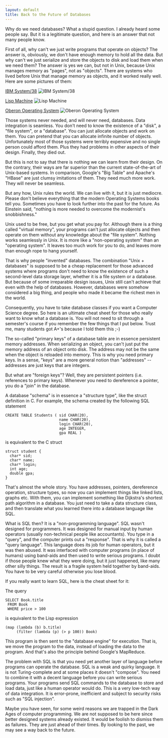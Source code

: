 ```yaml
---
layout: default
title: Back to the Future of Databases
---
```



Why do we need databases? What a stupid question. I already heard some people say. But it is a legitimate question, and here is an answer that not many people know.

First of all, why can't we just write programs that operate on objects? The answer is, obviously, we don't have enough memory to hold all the data. But why can't we just serialize and store the objects to disk and load them when we need them? The answer is yes we can, but not in Unix, because Unix manages memory as "pages", not as "objects". There are systems who lived before Unix that manage memory as objects, and it worked really well. Here are some pictures of them:

[IBM System/38](http://en.wikipedia.org/wiki/IBM_System/38)
![IBM System/38](http://www.yinwang.org/images/system-38.jpg)

[Lisp Machine](http://en.wikipedia.org/wiki/Lisp_machine)
![Lisp Machine](http://www.yinwang.org/images/lisp-machine.jpg)

[Oberon Operating System](https://www.ics.uci.edu/~franz/Site/pubs-pdf/BC03.pdf)
![Oberon Operating System](http://www.yinwang.org/images/oberon.png)

Those systems never needed, and will never need, databases. Data integration is seamless. You don't need to know the existence of a "disk", a "file system", or a "database". You can just allocate objects and work on them. You can pretend that you can allocate infinite number of objects. Unfortunately most of those systems were terribly expensive and no single person could afford them. Plus they had problems in other aspects of their design. Finally, they died out.

But this is not to say that there is nothing we can learn from their design. On the contrary, their ways are far superior than the current state-of-the-art of Unix-based systems. In comparison, Google's "Big Table" and Apache's "HBase" are just clumsy imitations of them. They need much more work. They will never be seamless.

But any how, Unix rules the world. We can live with it, but it is just mediocre. Please don't believe everything that the modern Operating Systems books tell you. Sometimes you have to look further into the past for the future. As Einstein said, "nothing is more needed to overcome the modernist's snobbishness."

Unix used to be free, but you get what you pay for. Although there is a thing called "virtual memory", your programs can't just allocate objects and then operate on them without any knowledge about the "file system". Nothing works seamlessly in Unix. It is more like a "non-operating system" than an "operating system". It leaves too much work for you to do, and leaves more than enough rope to hang yourself.

That is why people "invented" databases. The combination "Unix + databases" is supposed to be a cheap replacement for those advanced systems where programs don't need to know the existence of such a second-level data storage layer, whether it is a file system or a database. But because of some irreparable design issues, Unix still can't achieve that even with the help of databases. However, databases were somehow considered a big thing, and people who made it became the richest men in the world.

Consequently, you have to take database classes if you want a Computer Science degree. So here is an ultimate cheat sheet for those who really want to know what a database is. You will not need to sit through a semester's course if you remember the few things that I put below. Trust me, many students got A+'s because I told them this ;-)

The so-called "primary keys" of a database table are in essence persistent memory addresses. When serializing an object, you can't just put the memory address of an object onto disk. The address may not be the same when the object is reloaded into memory. This is why you need primary keys. In a sense, "keys" are a more general notion than "addresses" -- addresses are just keys that are integers.

But what are "foreign keys"? Well, they are persistent pointers (i.e. references to primary keys). Whenever you need to dereference a pointer, you do a "join" in the database.

A database "schema" is in essence a "structure type", like the struct definition in C. For example, the schema created by the following SQL statement

    CREATE TABLE Students ( sid CHAR(20),
                            name CHAR(20),
                            login CHAR(20),
                            age INTEGER,
                            gpa REAL )

is equivalent to the C struct

    struct student {
      char* sid;
      char* name;
      char* login;
      int age;
      double gpa;
    }

That's almost the whole story. You have addresses, pointers, dereference operation, structure types, so now you can implement things like linked lists, graphs etc. With them, you can implement something like Dijkstra's shortest path algorithm in a database. You just need to take a data structure class, and then translate what you learned there into a database language like SQL.

What is SQL then? It is a "non-programming language". SQL wasn't designed for programmers. It was designed for manual input by human operators (usually non-technical people like accountants). You type in a "query", and the computer prints out a "response". That is why it is called a "query language". This language does its job for human operators, but it was then abused. It was interfaced with computer programs (in place of humans) using band-aids and then used to write serious programs. I doubt if those people knew what they were doing, but it just happened, like many other silly things. The result is a fragile system held together by band-aids. You have to be very careful otherwise you lose blood.

If you really want to learn SQL, here is the cheat sheet for it:

The query

    SELECT Book.title
     FROM Book
     WHERE price > 100

is equivalent to the Lisp expression

    (map (lambda (b) b.title)
         (filter (lambda (p) (> p 100)) Book)

This program is then sent to the "database engine" for execution. That is, we move the program to the data, instead of loading the data to the program. And that's also the principle behind Google's MapReduce.

The problem with SQL is that you need yet another layer of language before programs can operate the database. SQL is a weak and quirky language. It is not Turing-complete and at some places it doesn't "compose". You need to combine it with a decent language before you can write serious programs. Your programs send SQL commands to the database to store and load data, just like a human operator would do. This is a very low-tech way of data integration. It is error-prone, inefficient and subject to security risks such as "SQL injection".

Maybe you have seen, for some weird reasons we are trapped in the Dark Ages of computer programming. We are not supposed to be here since better designed systems already existed. It would be foolish to dismiss them as failures. They are just ahead of their times. By looking to the past, we may see a way back to the future.
